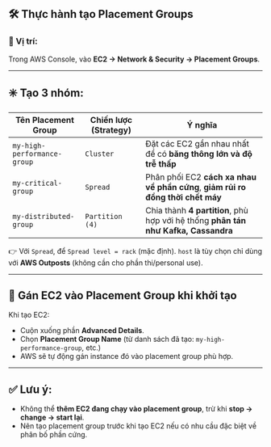 ## 🛠 Thực hành tạo **Placement Groups**

### 📍 Vị trí:

Trong AWS Console, vào **EC2 → Network & Security → Placement Groups**.

---

## ✳️ Tạo 3 nhóm:

| Tên Placement Group         | Chiến lược (Strategy) | Ý nghĩa                                                                            |
| --------------------------- | --------------------- | ---------------------------------------------------------------------------------- |
| `my-high-performance-group` | `Cluster`             | Đặt các EC2 gần nhau nhất để có **băng thông lớn và độ trễ thấp**                  |
| `my-critical-group`         | `Spread`              | Phân phối EC2 **cách xa nhau về phần cứng**, **giảm rủi ro đồng thời chết máy**    |
| `my-distributed-group`      | `Partition (4)`       | Chia thành **4 partition**, phù hợp với hệ thống **phân tán như Kafka, Cassandra** |

👉 Với `Spread`, để `Spread level = rack` (mặc định). `host` là tùy chọn chỉ dùng với **AWS Outposts** (không cần cho phần thi/personal use).

---

## 🚀 **Gán EC2 vào Placement Group khi khởi tạo**

Khi tạo EC2:

* Cuộn xuống phần **Advanced Details**.
* Chọn **Placement Group Name** (từ danh sách đã tạo: `my-high-performance-group`, etc.)
* AWS sẽ tự động gán instance đó vào placement group phù hợp.

---

## ✅ Lưu ý:

* Không thể **thêm EC2 đang chạy vào placement group**, trừ khi **stop → change → start lại**.
* Nên tạo placement group trước khi tạo EC2 nếu có nhu cầu đặc biệt về phân bố phần cứng.